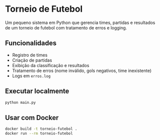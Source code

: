 # Torneio de Futebol

Um pequeno sistema em Python que gerencia times, partidas e resultados de um torneio de futebol com tratamento de erros e logging.

## Funcionalidades

- Registro de times
- Criação de partidas
- Exibição da classificação e resultados
- Tratamento de erros (nome inválido, gols negativos, time inexistente)
- Logs em `erros.log`

## Executar localmente

```bash
python main.py
```

## Usar com Docker

```bash
docker build -t torneio-futebol .
docker run --rm torneio-futebol
```
